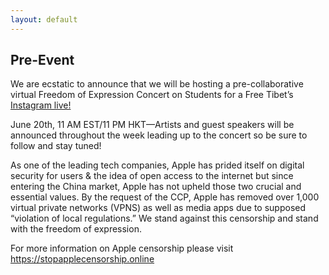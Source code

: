 ```yaml
---
layout: default
---
```

<!-- modify this form HTML and place wherever you want your form -->
<h2 class="text-center" style="letter-spacing: normal;">Pre-Event</h2>
<p>
	We are ecstatic to announce that we will be hosting a pre-collaborative virtual Freedom of Expression Concert on Students for a Free Tibet’s <a href="https://www.instagram.com/sft_international/?hl=en">Instagram live!</a>
</p>
<p>
	June 20th, 11 AM EST/11 PM HKT—Artists and guest speakers will be announced throughout the week leading up to the concert so be sure to follow and stay tuned!
</p>
<p>
	As one of the leading tech companies, Apple has prided itself on digital security for users & the idea of open access to the internet but since entering the China market, Apple has not upheld those two crucial and essential values. By the request of the CCP, Apple has removed over 1,000 virtual private networks (VPNS) as well as media apps due to supposed “violation of local regulations.” We stand against this censorship and stand with the freedom of expression.
</p>
<p>
	For more information on Apple censorship please visit <a href="https://stopapplecensorship.online/ ">https://stopapplecensorship.online </a>
</p>

 



  